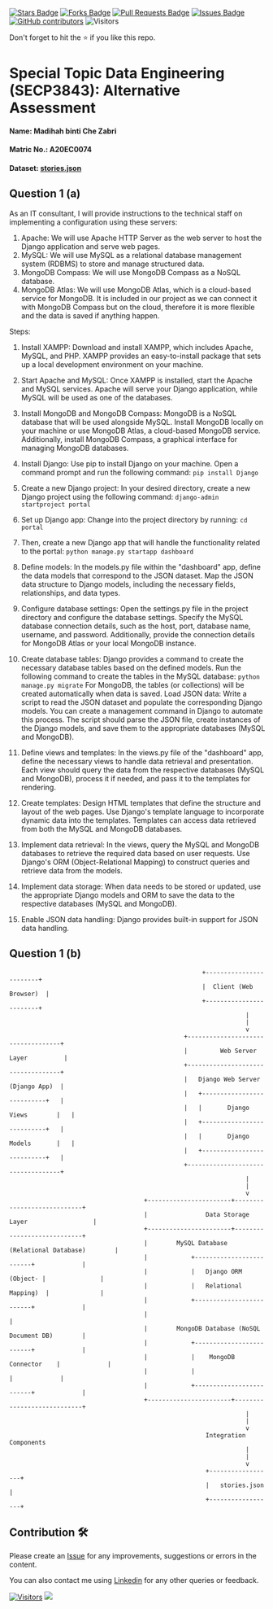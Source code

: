 <a href="https://github.com/drshahizan/SECP3843/stargazers"><img src="https://img.shields.io/github/stars/drshahizan/SECP3843" alt="Stars Badge"/></a>
<a href="https://github.com/drshahizan/SECP3843/network/members"><img src="https://img.shields.io/github/forks/drshahizan/SECP3843" alt="Forks Badge"/></a>
<a href="https://github.com/drshahizan/SECP3843/pulls"><img src="https://img.shields.io/github/issues-pr/drshahizan/SECP3843" alt="Pull Requests Badge"/></a>
<a href="https://github.com/drshahizan/SECP3843/issues"><img src="https://img.shields.io/github/issues/drshahizan/SECP3843" alt="Issues Badge"/></a>
<a href="https://github.com/drshahizan/SECP3843/graphs/contributors"><img alt="GitHub contributors" src="https://img.shields.io/github/contributors/drshahizan/SECP3843?color=2b9348"></a>
![Visitors](https://api.visitorbadge.io/api/visitors?path=https%3A%2F%2Fgithub.com%2Fdrshahizan%2FSECP3843&labelColor=%23d9e3f0&countColor=%23697689&style=flat)


Don't forget to hit the :star: if you like this repo.

# Special Topic Data Engineering (SECP3843): Alternative Assessment

#### Name: Madihah binti Che Zabri
#### Matric No.: A20EC0074
#### Dataset: <a href="https://github.com/drshahizan/dataset/blob/c8e9f4a7cbdb0c1b78ca2c73915ff56ceeb50e70/mongodb/07-stories/stories.json">stories.json</a>

## Question 1 (a)

As an IT consultant, I will provide instructions to the technical staff on implementing a configuration using these servers:
1. Apache: We will use Apache HTTP Server as the web server to host the Django application and serve web pages.
2. MySQL: We will use MySQL  as a relational database management system (RDBMS) to store and manage structured data.
3. MongoDB Compass: We will use MongoDB Compass as a NoSQL database. 
4. MongoDB Atlas: We will use MongoDB Atlas, which is a cloud-based service for MongoDB. It is included in our project as we can connect it with MongoDB Compass but on the cloud, therefore it is more flexible and the data is saved if anything happen.
   
Steps:

1. Install XAMPP: Download and install XAMPP, which includes Apache, MySQL, and PHP. XAMPP provides an easy-to-install package that sets up a local development environment on your machine.

2. Start Apache and MySQL: Once XAMPP is installed, start the Apache and MySQL services. Apache will serve your Django application, while MySQL will be used as one of the databases.

3. Install MongoDB and MongoDB Compass: MongoDB is a NoSQL database that will be used alongside MySQL. Install MongoDB locally on your machine or use MongoDB Atlas, a cloud-based MongoDB service. Additionally, install MongoDB Compass, a graphical interface for managing MongoDB databases.

4. Install Django: Use pip to install Django on your machine. Open a command prompt and run the following command:
   ```pip install Django```

5. Create a new Django project: In your desired directory, create a new Django project using the following command:
   ```django-admin startproject portal```
   
6. Set up Django app: Change into the project directory by running:
   ```cd portal```

7. Then, create a new Django app that will handle the functionality related to the portal:
   ```python manage.py startapp dashboard```
   
8. Define models: In the models.py file within the "dashboard" app, define the data models that correspond to the JSON dataset. Map the JSON data structure to Django models, including the necessary fields, relationships, and data types.

9. Configure database settings: Open the settings.py file in the project directory and configure the database settings. Specify the MySQL database connection details, such as the host, port, database name, username, and password. Additionally, provide the connection details for MongoDB Atlas or your local MongoDB instance.

10. Create database tables: Django provides a command to create the necessary database tables based on the defined models. Run the following command to create the tables in the MySQL database:
    ```python manage.py migrate```
For MongoDB, the tables (or collections) will be created automatically when data is saved. Load JSON data: Write a script to read the JSON dataset and populate the corresponding Django models. You can create a management command in Django to automate this process. The script should parse the JSON file, create instances of the Django models, and save them to the appropriate databases (MySQL and MongoDB).

12. Define views and templates: In the views.py file of the "dashboard" app, define the necessary views to handle data retrieval and presentation. Each view should query the data from the respective databases (MySQL and MongoDB), process it if needed, and pass it to the templates for rendering.

12. Create templates: Design HTML templates that define the structure and layout of the web pages. Use Django's template language to incorporate dynamic data into the templates. Templates can access data retrieved from both the MySQL and MongoDB databases.

13. Implement data retrieval: In the views, query the MySQL and MongoDB databases to retrieve the required data based on user requests. Use Django's ORM (Object-Relational Mapping) to construct queries and retrieve data from the models.

14. Implement data storage: When data needs to be stored or updated, use the appropriate Django models and ORM to save the data to the respective databases (MySQL and MongoDB).

15. Enable JSON data handling: Django provides built-in support for JSON data handling. 

## Question 1 (b)

                                                         +------------------------+
                                                         |  Client (Web Browser)  |
                                                         +------------------------+
                                                                     |
                                                                     |
                                                                     v
                                                    +-----------------------------------+
                                                    |         Web Server Layer          |
                                                    +-----------------------------------+
                                                    |   Django Web Server (Django App)  |
                                                    |   +---------------------------+   |
                                                    |   |       Django Views        |   |
                                                    |   +---------------------------+   |
                                                    |   |       Django Models       |   |
                                                    |   +---------------------------+   |
                                                    +-----------------------------------+
                                                                     |
                                                                     |
                                                                     v
                                         +-----------------------+----------------------------+
                                         |                Data Storage Layer                  |
                                         +-----------------------+----------------------------+
                                         |        MySQL Database (Relational Database)        |
                                         |            +-------------------------+             |
                                         |            |   Django ORM (Object- |               |
                                         |            |   Relational Mapping)  |              |
                                         |            +-------------------------+             |
                                         |                                                    |
                                         |        MongoDB Database (NoSQL Document DB)        |
                                         |            +-------------------------+             |
                                         |            |    MongoDB Connector    |             |
                                         |            |                         |             |
                                         |            +-------------------------+             |
                                         +-----------------------+----------------------------+
                                                                     |
                                                                     |
                                                                     v
                                                          Integration Components
                                                                     |
                                                                     |
                                                                     v
                                                          +------------------+
                                                          |   stories.json   |
                                                          +------------------+





## Contribution 🛠️
Please create an [Issue](https://github.com/drshahizan/special-topic-data-engineering/issues) for any improvements, suggestions or errors in the content.

You can also contact me using [Linkedin](https://www.linkedin.com/in/drshahizan/) for any other queries or feedback.

[![Visitors](https://api.visitorbadge.io/api/visitors?path=https%3A%2F%2Fgithub.com%2Fdrshahizan&labelColor=%23697689&countColor=%23555555&style=plastic)](https://visitorbadge.io/status?path=https%3A%2F%2Fgithub.com%2Fdrshahizan)
![](https://hit.yhype.me/github/profile?user_id=81284918)


